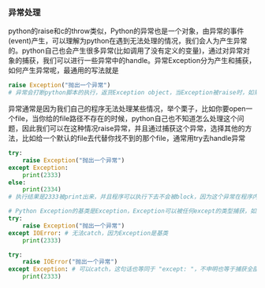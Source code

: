 ### 异常处理
python的raise和c的throw类似，Python的异常也是一个对象，由异常的事件(event)产生，可以理解为python在遇到无法处理的情况，我们会人为产生异常的。python自己也会产生很多异常(比如调用了没有定义的变量)，通过对异常对象的捕获，我们可以进行一些异常中的handle。异常Exception分为产生和捕获，如何产生异常呢，最通用的写法就是
```python
raise Exception("抛出一个异常")
# 异常会打断python脚本的执行，返货Exception object，当Exception被raise时，如果没有try except，后面所有的code都会被block，
```
异常通常是因为我们自己的程序无法处理某些情况，举个栗子，比如你要open一个file，当你给的file路径不存在的时候，python自己也不知道怎么处理这个问题，因此我们可以在这种情况raise异常，并且通过捕获这个异常，选择其他的方法，比如给一个默认的file去代替你找不到的那个file，通常用try去handle异常
```python
try:
    raise Exception("抛出一个异常")
except Exception:
    print(2333) 
else:
    print(2334)
# 执行结果是2333被print出来，并且程序可以执行下去不会被block，因为这个异常在程序内部被handle了。

# Python Exception的基类是Exception，Exception可以被任何except的类型捕获，如果捕获Exception，即可捕获任何抛出的异常，比如
try:
    raise Exception("抛出一个异常")
except IOError: # 无法catch，因为Exception是基类
    print(2333)

try:
    raise IOError("抛出一个异常")
except Exception: # 可以catch，这句话也等同于 "except: "，不申明也等于捕获全部
    print(2333)
```
